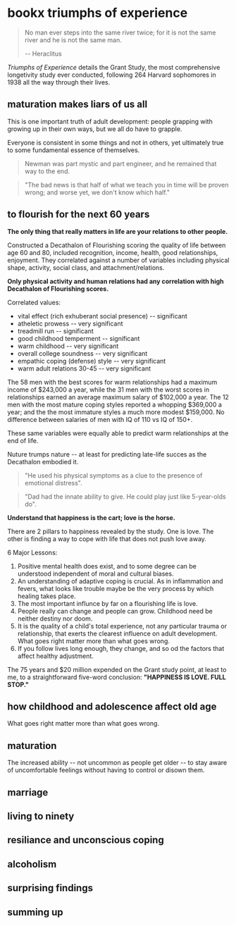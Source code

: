# bookx triumphs of experience

>   No man ever steps into the same river twice; for it is not the same river 
>   and he is not the same man.
>
>   -- Heraclitus


_Triumphs of Experience_ details the Grant Study, the most comprehensive longetivity study ever conducted, following 264 Harvard sophomores in 1938 all the way through their lives.

## maturation makes liars of us all

This is one important truth of adult development: people grapping with growing up in their own ways, but we all do have to grapple.

Everyone is consistent in some things and not in others, yet ultimately true to some fundamental essence of themselves.

>   Newman was part mystic and part engineer, and he remained that way to the end.

>   "The bad news is that half of what we teach you in time will be proven wrong; and worse yet, we don't know which half."

## to flourish for the next 60 years

__The only thing that really matters in life are your relations to other people.__

Constructed a Decathalon of Flourishing scoring the quality of life between age 60 and 80, included recognition, income, health, good relationships, enjoyment.  They correlated against a number of variables including physical shape, activity, social class, and attachment/relations.

__Only physical activity and human relations had any correlation with high Decathalon of Flourishing scores.__

Correlated values:

- vital effect (rich exhuberant social presence) -- significant
- atheletic prowess -- very significant
- treadmill run -- significant
- good childhood temperment -- significant
- warm childhood -- very significant
- overall college soundness -- very significant
- empathic coping (defense) style -- very significant
- warm adult relations 30-45 -- very significant

The 58 men with the best scores for warm relationships had a maximum income of $243,000 a year, while the 31 men with the worst scores in relationships earned an average maximum salary of $102,000 a year.  The 12 men with the most mature coping styles reported a whopping $369,000 a year; and the the most immature styles a much more modest $159,000.  No difference between salaries of men with IQ of 110 vs IQ of 150+.

These same variables were equally able to predict warm relationships at the end of life.  

Nuture trumps nature -- at least for predicting late-life succes as the Decathalon embodied it.

>   "He used his physical symptoms as a clue to the presence of emotional distress".

>   "Dad had the innate ability to give.  He could play just like 5-year-olds do".

__Understand that happiness is the cart; love is the horse.__

There are 2 pillars to happiness revealed by the study.  One is love.  The other is finding a way to cope with life that does not push love away.

6 Major Lessons:

1. Positive mental health does exist, and to some degree can be understood independent of moral and cultural biases.
2. An understanding of adaptive coping is crucial.  As in inflammation and fevers, what looks like trouble maybe be the very process by which healing takes place.
3. The most important influnce by far on a flourishing life is love.
4. People really can change and people can grow.  Childhood need be neither destiny nor doom.
5. It is the quality of a child's total experience, not any particular trauma or relationship, that exerts the clearest influence on adult development.  What goes right matter more than what goes wrong.
6. If you follow lives long enough, they change, and so od the factors that affect healthy adjustment.

The 75 years and $20 million expended on the Grant study point, at least to me, to a straightforward five-word conclusion: __"HAPPINESS IS LOVE. FULL STOP."__

## how childhood and adolescence affect old age

What goes right matter more than what goes wrong.

## maturation

The increased ability -- not uncommon as people get older -- to stay aware of uncomfortable feelings without having to control or disown them.

## marriage

## living to ninety

## resiliance and unconscious coping

## alcoholism

## surprising findings

## summing up
